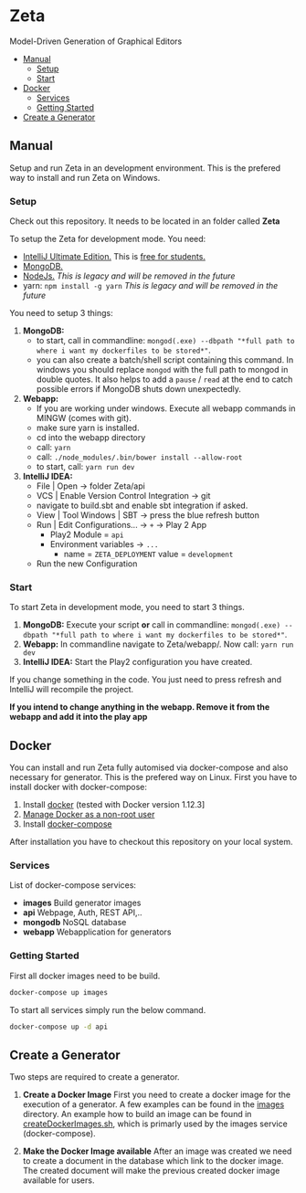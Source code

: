 # Zeta
 Model-Driven Generation of Graphical Editors

* [ Manual](#manual)
    * [Setup](#setup)
    * [Start](#start)
* [Docker](#docker)
    * [Services](#services)
    * [Getting Started](#getting-started)
* [Create a Generator](#create-a-generator)

## Manual

Setup and run Zeta in an development environment. This is the prefered way to install and run Zeta on Windows.

### Setup

Check out this repository. It needs to be located in an folder called **Zeta**

To setup the Zeta for development mode. You need: 

*  [IntelliJ Ultimate Edition.](https://www.jetbrains.com/idea/download/) This is [free for students.](https://www.jetbrains.com/student/)
*  [MongoDB.](https://www.mongodb.com/download-center)
*  [NodeJs.](https://nodejs.org/en/download/) *This is legacy and will be removed in the future*
*  yarn: `npm install -g yarn` *This is legacy and will be removed in the future*

You need to setup 3 things:

1.  **MongoDB:**
    * to start, call in commandline: `mongod(.exe) --dbpath "*full path to where i want my dockerfiles to be stored*"`. 
    * you can also create a batch/shell script containing this command. In windows you should replace `mongod` with the full path to mongod in double quotes. It also helps to add a `pause` / `read` at the end to catch possible errors if MongoDB shuts down unexpectedly.
2. **Webapp:**
    * If you are working under windows. Execute all webapp commands in MINGW (comes with git).
    * make sure yarn is installed. 
    * cd into the webapp directory
    * call: `yarn`
    * call: `./node_modules/.bin/bower install --allow-root`
    * to start, call: `yarn run dev`
3. **IntelliJ IDEA:**
    * File | Open -> folder Zeta/api
    * VCS | Enable Version Control Integration -> git
    * navigate to build.sbt and enable sbt integration if asked.
    * View | Tool Windows | SBT -> press the blue refresh button
    * Run | Edit Configurations... -> `+` -> Play 2 App 
        * Play2 Module = `api`
        * Environment variables -> `...`
            * name = `ZETA_DEPLOYMENT`  value = `development`
    * Run the new Configuration
   
### Start

To start Zeta in development mode, you need to start 3 things.

1. **MongoDB:**
    Execute your script **or** call in commandline: `mongod(.exe) --dbpath "*full path to where i want my dockerfiles to be stored*"`.
2. **Webapp:**
    In commandline navigate to Zeta/webapp/. Now call: `yarn run dev`
3. **IntelliJ IDEA:**
    Start the Play2 configuration you have created.
   
If you change something in the code. You just need to press refresh and IntelliJ will recompile the project.

**If you intend to change anything in the webapp. Remove it from the webapp and add it into the play app**

## Docker

You can install and run Zeta fully automised via  docker-compose and also necessary for generator. This is the prefered way on Linux. First you have to install docker with docker-compose:

1. Install [docker](https://docs.docker.com/engine/installation/linux/) (tested with Docker version 1.12.3]
2. [Manage Docker as a non-root user](https://docs.docker.com/engine/installation/linux/linux-postinstall/)
3. Install [docker-compose](https://docs.docker.com/compose/install/)

After installation you have to checkout this repository on your local system.

### Services

List of docker-compose services:

- **images** Build generator images
- **api** Webpage, Auth, REST API,..
- **mongodb** NoSQL database
- **webapp** Webapplication for generators

### Getting Started

First all docker images need to be build.
```sh
docker-compose up images
```

To start all services simply run the below command.

```sh
docker-compose up -d api
```

## Create a Generator
Two steps are required to create a generator.

1. **Create a Docker Image**
First you need to create a docker image for the execution of a generator. A few examples can be found in the [images](./api/images/generator) directory. An example how to build an image can be found in [createDockerImages.sh](/api/createDockerImages.sh), which is primarly used by the images service (docker-compose).

2. **Make the Docker Image available**
After an image was created we need to create a document in the database which link to the docker image. The created document will make the previous created docker image available for users.
